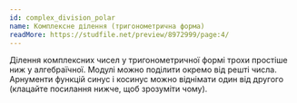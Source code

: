 ```yaml
---
id: complex_division_polar
name: Комплексне ділення (тригонометрична форма)
readMore: https://studfile.net/preview/8972999/page:4/
---
```


Ділення комплексних чисел у тригонометричної формі трохи простіше ниж у алгебраїчної. Модулі можно поділити окремо від решті  числа. Арнументи функцій синус і косинус можно віднімати один від другого (клацайте посилання нижче, щоб зрозуміти чому).

